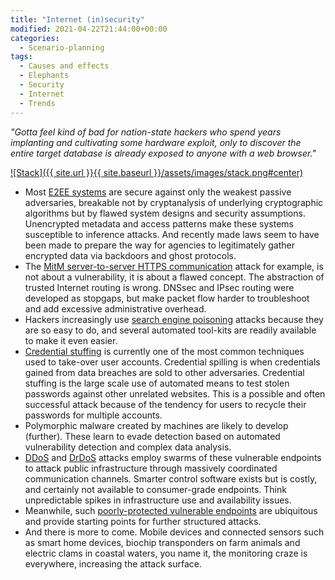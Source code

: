 ```yaml
---
title: "Internet (in)security"
modified: 2021-04-22T21:44:00+00:00
categories:
  - Scenario-planning
tags:
  - Causes and effects
  - Elephants
  - Security
  - Internet
  - Trends
---
```

_"Gotta feel kind of bad for nation-state hackers who spend years implanting and cultivating some hardware exploit, only to discover the entire target database is already exposed to anyone with a web browser."_

[![Stack]({{ site.url }}{{ site.baseurl }}/assets/images/stack.png#center)](https://www.xkcd.com/2166/)

* Most [E2EE systems](https://tymyrddin.gitbook.io/orchard/terraforming-threat-modelling/e2ee-threat-modelling) are secure against only the weakest passive adversaries, breakable not by cryptanalysis of underlying cryptographic algorithms but by flawed system designs and security assumptions. Unencrypted metadata and access patterns make these systems susceptible to inference attacks. And recently made laws seem to have been made to prepare the way for agencies to legitimately gather encrypted data via backdoors and ghost protocols.
* The [MitM server-to-server HTTPS communication](https://tymyrddin.gitbook.io/orchard/milliways-menu-of-vulnerabilities/endpoints/server) attack for example, is not about a vulnerability, it is about a flawed concept. The abstraction of trusted Internet routing is wrong. DNSsec and IPsec routing were developed as stopgaps, but make packet flow harder to troubleshoot and add excessive administrative overhead.
* Hackers increasingly use [search engine poisoning](https://tymyrddin.gitbook.io/orchard/terraforming-threat-modelling/search-engine-threat-modelling/attacks/search-engine-poisoning) attacks because they are so easy to do, and several automated tool-kits are readily available to make it even easier.
* [Credential stuffing](https://tymyrddin.gitbook.io/orchard/snapping-us-some-dark-matter/social-engineering/credential-stuffing) is currently one of the most common techniques used to take-over user accounts. Credential spilling is when credentials gained from data breaches are sold to other adversaries. Credential stuffing is the large scale use of automated means to test stolen passwords against other unrelated websites. This is a possible and often successful attack because of the tendency for users to recycle their passwords for multiple accounts.
* Polymorphic malware created by machines are likely to develop (further). These learn to evade detection based on automated vulnerability detection and complex data analysis.
* [DDoS](https://tymyrddin.gitbook.io/orchard/snapping-us-some-dark-matter/network-attacks/ddos) and [DrDoS](https://tymyrddin.gitbook.io/orchard/snapping-us-some-dark-matter/network-attacks/drdos) attacks employ swarms of these vulnerable endpoints to attack public infrastructure through massively coordinated communication channels. Smarter control software exists but is costly, and certainly not available to consumer-grade endpoints. Think unpredictable spikes in infrastructure use and availability issues.
* Meanwhile, such [poorly-protected vulnerable endpoints](https://tymyrddin.gitbook.io/orchard/milliways-menu-of-vulnerabilities/endpoints) are ubiquitous and provide starting points for further structured attacks.
* And there is more to come. Mobile devices and connected sensors such as smart home devices, biochip transponders on farm animals and electric clams in coastal waters, you name it, the monitoring craze is everywhere, increasing the attack surface.

